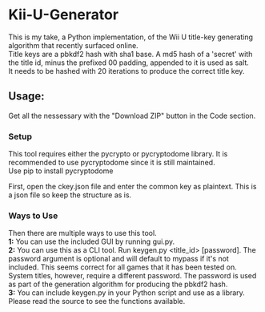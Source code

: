 # Kii-U-Generator

This is my take, a Python implementation, of the Wii U title-key generating algorithm that recently surfaced online.
</br>Title keys are a pbkdf2 hash with sha1 base. A md5 hash of a 'secret' with the title id, minus the prefixed 00 padding, appended to it is used as salt. <br />It needs to be hashed with 20 iterations to produce the correct title key.

## Usage:
Get all the nessessary with the "Download ZIP" button in the Code section.

### Setup
This tool requires either the pycrypto or pycryptodome library. It is recommended to use pycryptodome since it is still maintained.
</br>Use pip to install pycryptodome

First, open the ckey.json file and enter the common key as plaintext. This is a json file so keep the structure as is.

### Ways to Use
Then there are multiple ways to use this tool.
</br>**1:** You can use the included GUI by running gui.py.
</br>**2:** You can use this as a CLI tool. Run keygen.py <title_id> [password].
The password argument is optional and will default to mypass if it's not included. This seems correct for all games that it has been tested on. System titles, however, require a different password. The password is used as part of the generation algorithm for producing the pbkdf2 hash.
</br>**3:** You can include keygen.py in your Python script and use as a library. Please read the source to see the functions available.
